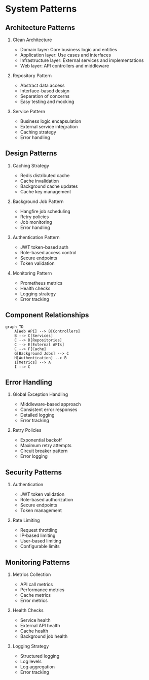 # System Patterns

## Architecture Patterns
1. Clean Architecture
   - Domain layer: Core business logic and entities
   - Application layer: Use cases and interfaces
   - Infrastructure layer: External services and implementations
   - Web layer: API controllers and middleware

2. Repository Pattern
   - Abstract data access
   - Interface-based design
   - Separation of concerns
   - Easy testing and mocking

3. Service Pattern
   - Business logic encapsulation
   - External service integration
   - Caching strategy
   - Error handling

## Design Patterns
1. Caching Strategy
   - Redis distributed cache
   - Cache invalidation
   - Background cache updates
   - Cache key management

2. Background Job Pattern
   - Hangfire job scheduling
   - Retry policies
   - Job monitoring
   - Error handling

3. Authentication Pattern
   - JWT token-based auth
   - Role-based access control
   - Secure endpoints
   - Token validation

4. Monitoring Pattern
   - Prometheus metrics
   - Health checks
   - Logging strategy
   - Error tracking

## Component Relationships
```mermaid
graph TD
    A[Web API] --> B[Controllers]
    B --> C[Services]
    C --> D[Repositories]
    C --> E[External APIs]
    C --> F[Cache]
    G[Background Jobs] --> C
    H[Authentication] --> B
    I[Metrics] --> A
    I --> C
```

## Error Handling
1. Global Exception Handling
   - Middleware-based approach
   - Consistent error responses
   - Detailed logging
   - Error tracking

2. Retry Policies
   - Exponential backoff
   - Maximum retry attempts
   - Circuit breaker pattern
   - Error logging

## Security Patterns
1. Authentication
   - JWT token validation
   - Role-based authorization
   - Secure endpoints
   - Token management

2. Rate Limiting
   - Request throttling
   - IP-based limiting
   - User-based limiting
   - Configurable limits

## Monitoring Patterns
1. Metrics Collection
   - API call metrics
   - Performance metrics
   - Cache metrics
   - Error metrics

2. Health Checks
   - Service health
   - External API health
   - Cache health
   - Background job health

3. Logging Strategy
   - Structured logging
   - Log levels
   - Log aggregation
   - Error tracking